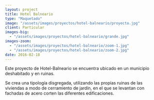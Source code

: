 ```yaml
---
layout: project
title: Hotel Balneario
type: "Maquetado"
image: "/assets/images/proyectos/hotel-balneario/proyecto.jpg"
client: Particular
images-big:
  - "/assets/images/proyectos/hotel-balneario/grande.jpg"
images-zoom:
  - "/assets/images/proyectos/hotel-balneario/zoom-1.jpg"
  - "/assets/images/proyectos/hotel-balneario/zoom-2.jpg"
date: 2016-02-18
---
```

Este proyecto de Hotel-Balneario se encuentra ubicado en un municipio
deshabitado y en ruinas.

Se crea una tipología disgregada, utilizando las
propias ruinas de las viviendas a modo de cerramiento de jardín, en el que se
levantan con fachadas de acero corten las diferentes edificaciones.

